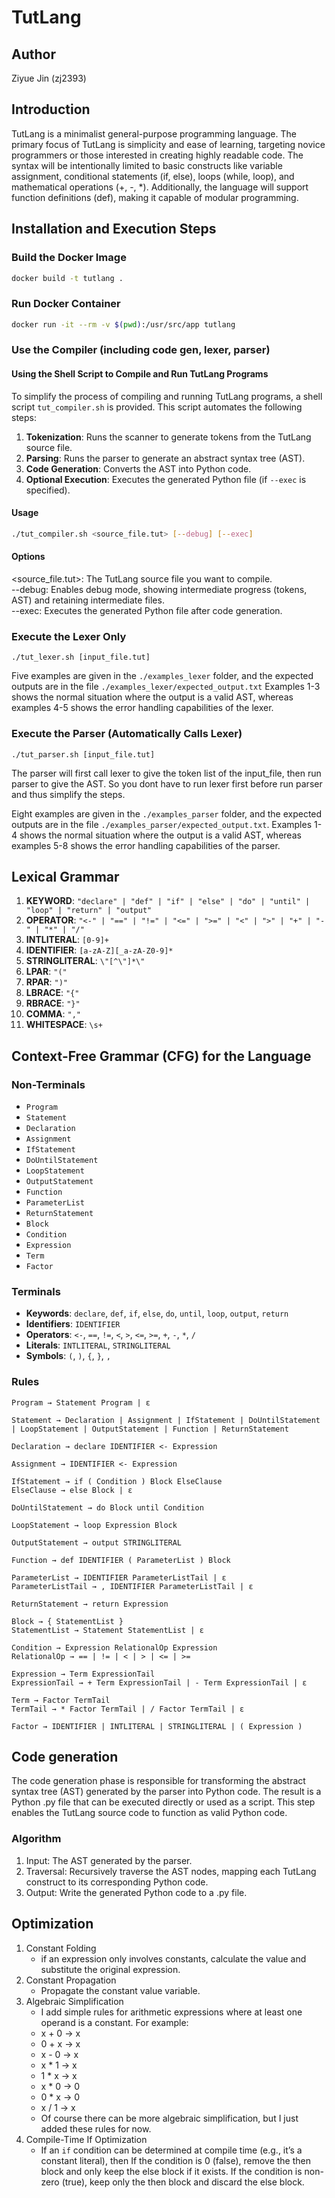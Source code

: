 # TutLang

## Author
Ziyue Jin (zj2393)

## Introduction
TutLang is a minimalist general-purpose programming language. The primary focus of TutLang is
simplicity and ease of learning, targeting novice programmers or those interested in creating highly
readable code. The syntax will be intentionally limited to basic constructs like variable assignment,
conditional statements (if, else), loops (while, loop), and mathematical operations (+, -, *). Additionally,
the language will support function definitions (def), making it capable of modular programming.

## Installation and Execution Steps

### Build the Docker Image

```bash
docker build -t tutlang .
```

### Run Docker Container

```bash
docker run -it --rm -v $(pwd):/usr/src/app tutlang
```

### Use the Compiler (including code gen, lexer, parser)

#### Using the Shell Script to Compile and Run TutLang Programs

To simplify the process of compiling and running TutLang programs, a shell script `tut_compiler.sh` is provided. This script automates the following steps:

1. **Tokenization**: Runs the scanner to generate tokens from the TutLang source file.
2. **Parsing**: Runs the parser to generate an abstract syntax tree (AST).
3. **Code Generation**: Converts the AST into Python code.
4. **Optional Execution**: Executes the generated Python file (if `--exec` is specified).

#### Usage

```bash
./tut_compiler.sh <source_file.tut> [--debug] [--exec]
```

#### Options

<source_file.tut>: The TutLang source file you want to compile.\
--debug: Enables debug mode, showing intermediate progress (tokens, AST) and retaining intermediate files.\
--exec: Executes the generated Python file after code generation.

### Execute the Lexer Only

```
./tut_lexer.sh [input_file.tut]
```

Five examples are given in the `./examples_lexer` folder, and the expected outputs are in the file `./examples_lexer/expected_output.txt` Examples 1-3 shows the normal situation where the output is a valid AST, whereas examples 4-5 shows the error handling capabilities of the lexer.

### Execute the Parser (Automatically Calls Lexer)

```
./tut_parser.sh [input_file.tut]
```

The parser will first call lexer to give the token list of the input_file, then run parser to give the AST. So you dont have to run lexer first before run parser and thus simplify the steps.

Eight examples are given in the `./examples_parser` folder, and the expected outputs are in the file `./examples_parser/expected_output.txt`. Examples 1-4 shows the normal situation where the output is a valid AST, whereas examples 5-8 shows the error handling capabilities of the parser.


## Lexical Grammar

1. **KEYWORD**: `"declare" | "def" | "if" | "else" | "do" | "until" | "loop" | "return" | "output"`
2. **OPERATOR**: `"<-" | "==" | "!=" | "<=" | ">=" | "<" | ">" | "+" | "-" | "*" | "/"`
3. **INTLITERAL**: `[0-9]+`
4. **IDENTIFIER**: `[a-zA-Z][_a-zA-Z0-9]*`
5. **STRINGLITERAL**: `\"[^\"]*\"`
6. **LPAR**: `"("`
7. **RPAR**: `")"`
8. **LBRACE**: `"{"`
9. **RBRACE**: `"}"`
10. **COMMA**: `","`
11. **WHITESPACE**: `\s+`

## Context-Free Grammar (CFG) for the Language

### Non-Terminals
- `Program`
- `Statement`
- `Declaration`
- `Assignment`
- `IfStatement`
- `DoUntilStatement`
- `LoopStatement`
- `OutputStatement`
- `Function`
- `ParameterList`
- `ReturnStatement`
- `Block`
- `Condition`
- `Expression`
- `Term`
- `Factor`

### Terminals
- **Keywords**: `declare`, `def`, `if`, `else`, `do`, `until`, `loop`, `output`, `return`
- **Identifiers**: `IDENTIFIER`
- **Operators**: `<-`, `==`, `!=`, `<`, `>`, `<=`, `>=`, `+`, `-`, `*`, `/`
- **Literals**: `INTLITERAL`, `STRINGLITERAL`
- **Symbols**: `(`, `)`, `{`, `}`, `,`

### Rules
```
Program → Statement Program | ε

Statement → Declaration | Assignment | IfStatement | DoUntilStatement | LoopStatement | OutputStatement | Function | ReturnStatement

Declaration → declare IDENTIFIER <- Expression

Assignment → IDENTIFIER <- Expression

IfStatement → if ( Condition ) Block ElseClause  
ElseClause → else Block | ε

DoUntilStatement → do Block until Condition

LoopStatement → loop Expression Block

OutputStatement → output STRINGLITERAL

Function → def IDENTIFIER ( ParameterList ) Block

ParameterList → IDENTIFIER ParameterListTail | ε  
ParameterListTail → , IDENTIFIER ParameterListTail | ε

ReturnStatement → return Expression

Block → { StatementList }  
StatementList → Statement StatementList | ε

Condition → Expression RelationalOp Expression  
RelationalOp → == | != | < | > | <= | >=

Expression → Term ExpressionTail  
ExpressionTail → + Term ExpressionTail | - Term ExpressionTail | ε

Term → Factor TermTail  
TermTail → * Factor TermTail | / Factor TermTail | ε

Factor → IDENTIFIER | INTLITERAL | STRINGLITERAL | ( Expression )
```

## Code generation

The code generation phase is responsible for transforming the abstract syntax tree (AST) generated by the parser into Python code. The result is a Python .py file that can be executed directly or used as a script. This step enables the TutLang source code to function as valid Python code.

### Algorithm

1. Input: The AST generated by the parser.
2. Traversal: Recursively traverse the AST nodes, mapping each TutLang construct to its corresponding Python code.
3. Output: Write the generated Python code to a .py file.

## Optimization

1. Constant Folding
   - if an expression only involves constants, calculate the value and substitute the original expression.
2. Constant Propagation
   - Propagate the constant value variable.
3. Algebraic Simplification
   - I add simple rules for arithmetic expressions where at least one operand is a constant. For example:
   - x + 0 → x
   - 0 + x → x
   - x - 0 → x
   - x * 1 → x
   - 1 * x → x
   - x * 0 → 0
   - 0 * x → 0
   - x / 1 → x
   - Of course there can be more algebraic simplification, but I just added these rules for now.
4. Compile-Time If Optimization
   - If an `if` condition can be determined at compile time (e.g., it’s a constant literal), then If the condition is 0 (false), remove the then block and only keep the else block if it exists. If the condition is non-zero (true), keep only the then block and discard the else block.
    
    
    
    
    
    